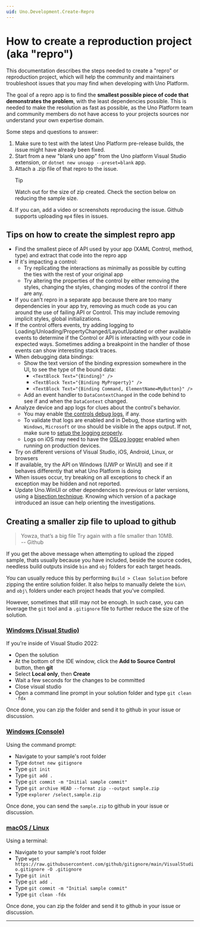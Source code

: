 ```yaml
---
uid: Uno.Development.Create-Repro
---
```


# How to create a reproduction project (aka "repro")

This documentation describes the steps needed to create a "repro" or reproduction project, which will help the community and maintainers troubleshoot issues that you may find when developing with Uno Platform.

The goal of a repro app is to find the **smallest possible piece of code that demonstrates the problem**, with the least dependencies possible. This is needed to make the resolution as fast as possible, as the Uno Platform team and community members do not have access to your projects sources nor understand your own expertise domain.

Some steps and questions to answer:

1. Make sure to test with the latest Uno Platform pre-release builds, the issue might have already been fixed.
1. Start from a new "blank uno app" from the Uno platform Visual Studio extension, or `dotnet new unoapp --preset=blank` app.
1. Attach a .zip file of that repro to the issue.
   > [!TIP]
   > Watch out for the size of zip created. Check the section below on reducing the sample size.
1. If you can, add a video or screenshots reproducing the issue. Github supports uploading `mp4` files in issues.

## Tips on how to create the simplest repro app

- Find the smallest piece of API used by your app (XAML Control, method, type) and extract that code into the repro app
- If it's impacting a control:
  - Try replicating the interactions as minimally as possible by cutting the ties with the rest of your original app
  - Try altering the properties of the control by either removing the styles, changing the styles, changing modes of the control if there are any.
- If you can't repro in a separate app because there are too many dependencies in your app try, removing as much code as you can around the use of failing API or Control. This may include removing implicit styles, global initializations.
- If the control offers events, try adding logging to Loading/Unloading/PropertyChanged/LayoutUpdated or other available events to determine if the Control or API is interacting with your code in expected ways. Sometimes adding a breakpoint in the handler of those events can show interesting stack traces.
- When debugging data bindings:
  - Show the text version of the binding expression somewhere in the UI, to see the type of the bound data:
    - `<TextBlock Text="{Binding}" />`
    - `<TextBlock Text="{Binding MyProperty}" />`
    - `<TextBlock Text="{Binding Command, ElementName=MyButton}" />`
  - Add an event handler to `DataContextChanged` in the code behind to see if and when the `DataContext` changed.
- Analyze device and app logs for clues about the control's behavior.
  - You may enable [the controls debug logs](https://github.com/unoplatform/uno/blob/master/doc/articles/logging.md), if any.
  - To validate that logs are enabled and in Debug, those starting with `Windows`, `Microsoft` or `Uno` should be visible in the apps output. If not, make sure to [setup the logging properly](https://platform.uno/docs/articles/migrating-from-previous-releases.html).
  - Logs on iOS may need to have the [OSLog logger](https://github.com/unoplatform/uno.extensions.logging) enabled when running on production devices.
- Try on different versions of Visual Studio, iOS, Android, Linux, or browsers
- If available, try the API on Windows (UWP or WinUI) and see if it behaves differently that what Uno Platform is doing
- When issues occur, try breaking on all exceptions to check if an exception may be hidden and not reported.
- Update Uno.WinUI or other dependencies to previous or later versions, using a [bisection technique](https://git-scm.com/docs/git-bisect). Knowing which version of a package introduced an issue can help orienting the investigations.

## Creating a smaller zip file to upload to github

> Yowza, that’s a big file Try again with a file smaller than 10MB.  
> -- Github

If you get the above message when attempting to upload the zipped sample, thats usually because you have included, beside the source codes, needless build outputs inside `bin` and `obj` folders for each target heads.

You can usually reduce this by performing `Build > Clean Solution` before zipping the entire solution folder. It also helps to manually delete the `bin\` and `obj\` folders under each project heads that you've compiled.

However, sometimes that still may not be enough. In such case, you can leverage the `git` tool and a `.gitignore` file to further reduce the size of the solution.

### [**Windows (Visual Studio)**](#tab/windows-vs)

If you're inside of Visual Studio 2022:

- Open the solution
- At the bottom of the IDE window, click the **Add to Source Control** button, then **git**
- Select **Local only**, then **Create**
- Wait a few seconds for the changes to be committed
- Close visual studio
- Open a command line prompt in your solution folder and type `git clean -fdx`

Once done, you can zip the folder and send it to github in your issue or discussion.

### [**Windows (Console)**](#tab/windows-console)

Using the command prompt:

- Navigate to your sample's root folder
- Type `dotnet new gitignore`
- Type `git init`
- Type `git add .`
- Type `git commit -m "Initial sample commit"`
- Type `git archive HEAD --format zip --output sample.zip`
- Type `explorer /select,sample.zip`

Once done, you can send the `sample.zip` to github in your issue or discussion.

### [**macOS / Linux**](#tab/nix)

Using a terminal:

- Navigate to your sample's root folder
- Type `wget https://raw.githubusercontent.com/github/gitignore/main/VisualStudio.gitignore -O .gitignore`
- Type `git init`
- Type `git add .`
- Type `git commit -m "Initial sample commit"`
- Type `git clean -fdx`

Once done, you can zip the folder and send it to github in your issue or discussion.

---
